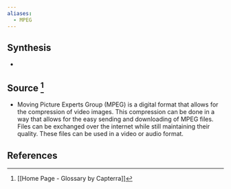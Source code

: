 ```yaml
---
aliases:
  - MPEG
---
```

## Synthesis
- 
## Source [^1]
- Moving Picture Experts Group (MPEG) is a digital format that allows for the compression of video images. This compression can be done in a way that allows for the easy sending and downloading of MPEG files. Files can be exchanged over the internet while still maintaining their quality. These files can be used in a video or audio format.
## References

[^1]: [[Home Page - Glossary by Capterra]]